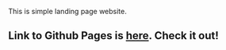 This is simple landing page website.

## Link to Github Pages is [here](https://patrykkurzeja91.github.io/layout-photoapp/). Check it out! 
